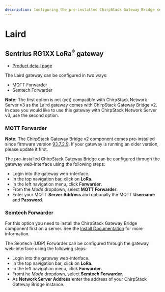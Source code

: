 ```yaml
---
description: Configuring the pre-installed ChirpStack Gateway Bridge service on Laird gateways.
---
```


# Laird

## Sentrius RG1XX LoRa<sup>&reg;</sup> gateway

* [Product detail page](https://www.lairdtech.com/products/rg1xx-lora-gateway)

The Laird gateway can be configured in two ways:

* MQTT Forwarder
* Semtech Forwarder

**Note:** The first option is not (yet) compatible with ChirpStack Network Server v3 as
the Laird gateway comes with ChirpStack Gateway Bridge v2. In case you would like to
use this gateway with ChirpStack Network Server v3, use the second option.

### MQTT Forwarder

**Note:** The ChirpStack Gateway Bridge v2 component comes pre-installed since firmware version
[93.7.2.9](https://assets.lairdtech.com/home/brandworld/files/CONN-RN-RG1xx-laird-93_7_2_9.pdf).
If your gateway is running an older version, please update it first.

The pre-installed ChirpStack Gateway Bridge can be configured through the gateway
web-interface using the following steps:

* Login into the gateway web-interface.
* In the top navigation bar, click on **LoRa**.
* In the left navigation menu, click **Forwarder**.
* From the *Mode* dropdown, select **MQTT Forwarder**.
* Enter your MQTT **Server Address** and optionally the MQTT **Username** and **Password**.

### Semtech Forwarder

For this option you need to install the ChirpStack Gateway Bridge component first on
a server. See the [Install Documentation](../install/) for
more information.

The Semtech (UDP) Forwarder can be configured through the gateway
web-interface using the following steps:

* Login into the gateway web-interface.
* In the top navigation bar, click on **LoRa**.
* In the left navigation menu, click **Forwarder**.
* Fromt he *Mode* dropdown, select **Semtech Forwarder**.
* As **Network Server Address** enter the address of your ChirpStack Gateway Bridge instance.
